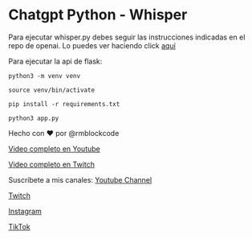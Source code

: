 # Chatgpt Python - Whisper

Para ejecutar whisper.py debes seguir las instrucciones indicadas en el repo de openai. Lo puedes ver haciendo click [aquí](https://github.com/openai/whisper)

Para ejecutar la api de flask:

    python3 -m venv venv

    source venv/bin/activate

    pip install -r requirements.txt

    python3 app.py

Hecho con ❤️ por @rmblockcode

[Video completo en Youtube](https://youtu.be/9mzx4_cGPmU)

[Video completo en Twitch](https://www.twitch.tv/videos/1756004729)

Suscríbete a mis canales: 
[Youtube Channel](https://youtube.com/@rmblockcode)

[Twitch](https://www.twitch.tv/rmblockcode)

[Instagram](https://www.instagram.com/rmblockcode/)

[TikTok](https://www.tiktok.com/@rmblockcode)
